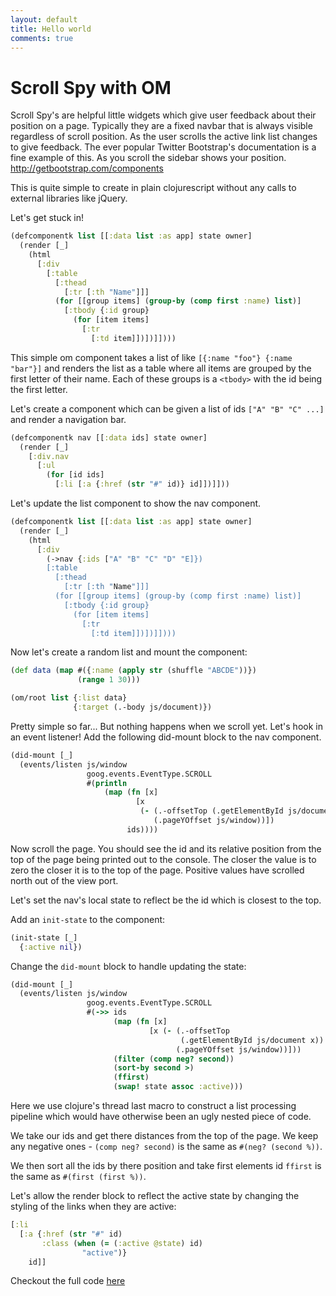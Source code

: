 ```yaml
---
layout: default
title: Hello world
comments: true
---
```


Scroll Spy with OM
==================

Scroll Spy's are helpful little widgets which give user feedback about their
position on a page. Typically they are a fixed navbar that is always visible
regardless of scroll position. As the user scrolls the active link list
changes to give feedback. The ever popular Twitter Bootstrap's documentation
is a fine example of this. As you scroll the sidebar shows your position.
http://getbootstrap.com/components

This is quite simple to create in plain clojurescript without any calls to
external libraries like jQuery.

Let's get stuck in!

```clojure
(defcomponentk list [[:data list :as app] state owner]
  (render [_]
    (html
      [:div
        [:table
          [:thead
            [:tr [:th "Name"]]]
          (for [[group items] (group-by (comp first :name) list)]
            [:tbody {:id group}
              (for [item items]
                [:tr
                  [:td item]])])]])))
```

This simple om component takes a list of like `[{:name "foo"} {:name "bar"}]`
and renders the list as a table where all items are grouped by the first
letter of their name. Each of these groups is a `<tbody>` with the id being
the first letter.

Let's create a component which can be given a list of ids `["A" "B" "C" ...]`
and render a navigation bar.

```clojure
(defcomponentk nav [[:data ids] state owner]
  (render [_]
    [:div.nav
      [:ul
        (for [id ids]
          [:li [:a {:href (str "#" id)} id]])]]))
```

Let's update the list component to show the nav component.

```clojure
(defcomponentk list [[:data list :as app] state owner]
  (render [_]
    (html
      [:div
        (->nav {:ids ["A" "B" "C" "D" "E]})
        [:table
          [:thead
            [:tr [:th "Name"]]]
          (for [[group items] (group-by (comp first :name) list)]
            [:tbody {:id group}
              (for [item items]
                [:tr
                  [:td item]])])]])))
```
Now let's create a random list and mount the component:

```clojure
(def data (map #({:name (apply str (shuffle "ABCDE"))})
               (range 1 30)))

(om/root list {:list data}
              {:target (.-body js/document)})
```
Pretty simple so far... But nothing happens when we scroll yet.
Let's hook in an event listener! Add the following did-mount block to
the nav component.

```clojure
(did-mount [_]
  (events/listen js/window
                 goog.events.EventType.SCROLL
                 #(println
                     (map (fn [x]
                            [x
                             (- (.-offsetTop (.getElementById js/document x))
                                (.pageYOffset js/window))])
                          ids))))
```

Now scroll the page. You should see the id and its relative position
from the top of the page being printed out to the console. The closer the value
is to zero the closer it is to the top of the page. Positive values have scrolled
north out of the view port.

Let's set the nav's local state to reflect be the id which is closest to the
top.

Add an `init-state` to the component:

```clojure
(init-state [_]
  {:active nil})
```

Change the `did-mount` block to handle updating the state:

```clojure
(did-mount [_]
  (events/listen js/window
                 goog.events.EventType.SCROLL
                 #(->> ids
                       (map (fn [x]
                               [x (- (.-offsetTop
                                      (.getElementById js/document x))
                                     (.pageYOffset js/window))]))
                       (filter (comp neg? second))
                       (sort-by second >)
                       (ffirst)
                       (swap! state assoc :active)))
```

Here we use clojure's thread last macro to construct a list processing
pipeline which would have otherwise been an ugly nested piece of code.

We take our ids and get there distances from the top of the page.
We keep any negative ones - `(comp neg? second)` is the same as
`#(neg? (second %))`.

We then sort all the ids by there position and take first elements
id `ffirst` is the same as `#(first (first %))`.

Let's allow the render block to reflect the active state by changing the styling of the links when they are active:

```clojure
[:li
  [:a {:href (str "#" id)
       :class (when (= (:active @state) id)
                "active")}
    id]]
```

Checkout the full code [here](github.com)
